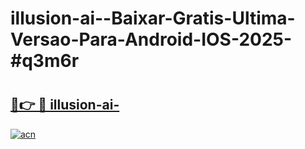 # illusion-ai--Baixar-Gratis-Ultima-Versao-Para-Android-IOS-2025-#q3m6r

# <h2><a href="https://ainizakaria.my?title=illusion-ai-&ref=24M">🔗👉 🔴 illusion-ai-</a></h2>

[![acn](https://github.com/user-attachments/assets/0f9c940e-d8b0-45ae-aac7-cd30a18b3e1c)](https://ainizakaria.my?title=illusion-ai-&ref=24M)

